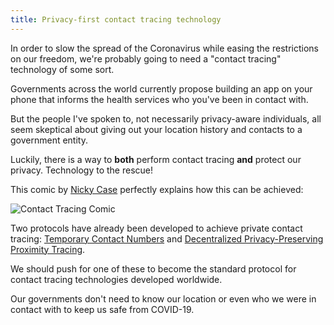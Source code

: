 ```yaml
---
title: Privacy-first contact tracing technology
---
```


In order to slow the spread of the Coronavirus while easing the restrictions on our freedom, we're probably going to need a "contact tracing" technology of some sort. 

Governments across the world currently propose building an app on your phone that informs the health services who you've been in contact with.

But the people I've spoken to, not necessarily privacy-aware individuals, all seem skeptical about giving out your location history and contacts to a government entity.

Luckily, there is a way to **both** perform contact tracing **and** protect our privacy. Technology to the rescue!

This comic by [Nicky Case](https://ncase.me/) perfectly explains how this can be achieved:

![Contact Tracing Comic](https://ncase.me/contact-tracing/onepage.png?v=4)

Two protocols have already been developed to achieve private contact tracing: [Temporary Contact Numbers](https://tcn-coalition.org/) and [Decentralized Privacy-Preserving Proximity Tracing](https://github.com/DP-3T).

We should push for one of these to become the standard protocol for contact tracing technologies developed worldwide.

Our governments don't need to know our location or even who we were in contact with to keep us safe from COVID-19.
